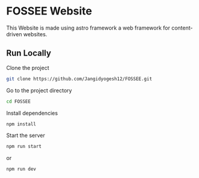 # FOSSEE Website

This Website is made using astro framework a web framework for content-driven websites.

## Run Locally

Clone the project

```bash
git clone https://github.com/Jangidyogesh12/FOSSEE.git
```

Go to the project directory

```bash
cd FOSSEE
```

Install dependencies

```bash
npm install
```

Start the server

```bash
npm run start
```

or

```bash
npm run dev
```
